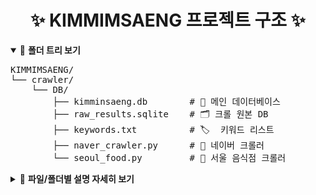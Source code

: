 <h1 align="center">✨ KIMMIMSAENG 프로젝트 구조 ✨</h1>

<details open>
<summary>📁 <b>폴더 트리 보기</b></summary>

<pre>
KIMMIMSAENG/
└── crawler/
    └── DB/
        ├── kimminsaeng.db        # 🎲 메인 데이터베이스
        ├── raw_results.sqlite    # 🗂️ 크롤 원본 DB
        ├── keywords.txt          # 🏷️  키워드 리스트
        ├── naver_crawler.py      # 🤖 네이버 크롤러
        └── seoul_food.py         # 🍜 서울 음식점 크롤러
</pre>
</details>


<details>
<summary>📄 <b>파일/폴더별 설명 자세히 보기</b></summary>

<table>
  <thead>
    <tr>
      <th>파일/폴더명</th>
      <th>설명</th>
    </tr>
  </thead>
  <tbody>
    <tr>
      <td><code>kimminsaeng.db</code></td>
      <td>🎲 <b>메인 데이터베이스 파일</b></td>
    </tr>
    <tr>
      <td><code>raw_results.sqlite</code></td>
      <td>🗂️ 크롤링 원본 백업용 DB</td>
    </tr>
    <tr>
      <td><code>keywords.txt</code></td>
      <td>🏷️  검색/분석 키워드 리스트</td>
    </tr>
    <tr>
      <td><code>naver_crawler.py</code></td>
      <td>🤖 네이버 지도/검색 자동 크롤러</td>
    </tr>
    <tr>
      <td><code>seoul_food.py</code></td>
      <td>🍜 서울시 음식점/사용처 데이터 크롤러</td>
    </tr>
  </tbody>
</table>
</details>
